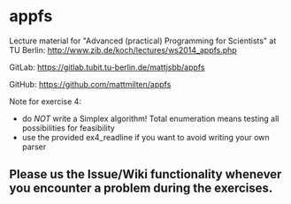 appfs
=====

Lecture material for "Advanced (practical) Programming for Scientists" at TU Berlin: http://www.zib.de/koch/lectures/ws2014_appfs.php

GitLab: https://gitlab.tubit.tu-berlin.de/mattjsbb/appfs

GitHub: https://github.com/mattmilten/appfs

Note for exercise 4:
- do *NOT* write a Simplex algorithm! Total enumeration means testing all possibilities for feasibility
- use the provided ex4_readline if you want to avoid writing your own parser

Please us the Issue/Wiki functionality whenever you encounter a problem during the exercises.
-----
